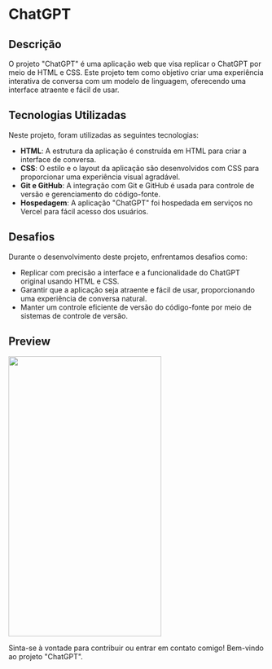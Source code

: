 # ChatGPT

## Descrição
O projeto "ChatGPT" é uma aplicação web que visa replicar o ChatGPT por meio de HTML e CSS. 
Este projeto tem como objetivo criar uma experiência interativa de conversa com um modelo de linguagem, 
oferecendo uma interface atraente e fácil de usar.

## Tecnologias Utilizadas
Neste projeto, foram utilizadas as seguintes tecnologias:

- **HTML**: A estrutura da aplicação é construída em HTML para criar a interface de conversa.
- **CSS**: O estilo e o layout da aplicação são desenvolvidos com CSS para proporcionar uma experiência visual agradável.
- **Git e GitHub**: A integração com Git e GitHub é usada para controle de versão e gerenciamento do código-fonte.
- **Hospedagem**: A aplicação "ChatGPT" foi hospedada em serviços no Vercel para fácil acesso dos usuários.

## Desafios
Durante o desenvolvimento deste projeto, enfrentamos desafios como:

- Replicar com precisão a interface e a funcionalidade do ChatGPT original usando HTML e CSS.
- Garantir que a aplicação seja atraente e fácil de usar, proporcionando uma experiência de conversa natural.
- Manter um controle eficiente de versão do código-fonte por meio de sistemas de controle de versão.

## Preview
<img src="https://github.com/Kathe2/ChatGPT/assets/103085314/6975c733-772b-4c40-9a9b-db2dac5bd898" width="300" height="550">

Sinta-se à vontade para contribuir ou entrar em contato comigo! Bem-vindo ao projeto "ChatGPT".
